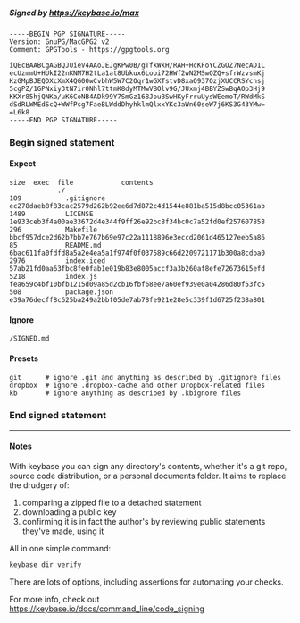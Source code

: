 ##### Signed by https://keybase.io/max
```
-----BEGIN PGP SIGNATURE-----
Version: GnuPG/MacGPG2 v2
Comment: GPGTools - https://gpgtools.org

iQEcBAABCgAGBQJUieV4AAoJEJgKPw0B/gTfkWkH/RAH+HcKFoYCZGOZ7NecAD1L
ecUzmmU+HUkI22nKNM7H2tLa1at8Ubkux6Looi72HWf2wNZMSwOZQ+sfrWzvsmKj
KzGMpBJEQDXcXmX4QG00wCvbhW5W7C2Oqr1wGXTstvD8xaO937OzjXUCCRSYchsj
5cgPZ/1GPNxiy3tN7ir0Nhl7ttmK8dyMTMwVBOlv9G/JUxmj4BBYZSwBqAOp3Hj9
KKXr85hjQNKa/uK6CoNB4ADk99Y7SmGz168JouBSwHKyFrruUysWEemoT/RWdMkS
dSdRLWMEdScQ+WWfPsg7FaeBLWddDhyhklmQlxxYKc3aWn60seW7j6KS3G43YMw=
=L6k8
-----END PGP SIGNATURE-----

```

<!-- END SIGNATURES -->

### Begin signed statement 

#### Expect

```
size  exec  file            contents                                                        
            ./                                                                              
109           .gitignore    ec278daeb8f83cac2579d262b92ee6d7d872c4d1544e881ba515d8bcc05361ab
1489          LICENSE       1e933ceb3f4a00ae33672d4e344f9ff26e92bc8f34bc0c7a52fd0ef257607858
296           Makefile      bbcf957dce2d62b7bb7e767b69e97c22a1118896e3eccd2061d465127eeb5a86
85            README.md     6bac611fa0fdfd8a5a2e4ea5a1f974f0f037589c66d2209721171b300a8cdba0
2976          index.iced    57ab21fd0aa63fbc8fe0fab1e019b83e8005accf3a3b260af8efe72673615efd
5218          index.js      fea659c4bf10bfb1215d09a85d2cb16fbf68ee7a60ef939e0a04286d80f53fc5
508           package.json  e39a76decff8c625ba249a2bbf05de7ab78fe921e28e5c339f1d6725f238a801
```

#### Ignore

```
/SIGNED.md
```

#### Presets

```
git      # ignore .git and anything as described by .gitignore files
dropbox  # ignore .dropbox-cache and other Dropbox-related files    
kb       # ignore anything as described by .kbignore files          
```

<!-- summarize version = 0.0.9 -->

### End signed statement

<hr>

#### Notes

With keybase you can sign any directory's contents, whether it's a git repo,
source code distribution, or a personal documents folder. It aims to replace the drudgery of:

  1. comparing a zipped file to a detached statement
  2. downloading a public key
  3. confirming it is in fact the author's by reviewing public statements they've made, using it

All in one simple command:

```bash
keybase dir verify
```

There are lots of options, including assertions for automating your checks.

For more info, check out https://keybase.io/docs/command_line/code_signing